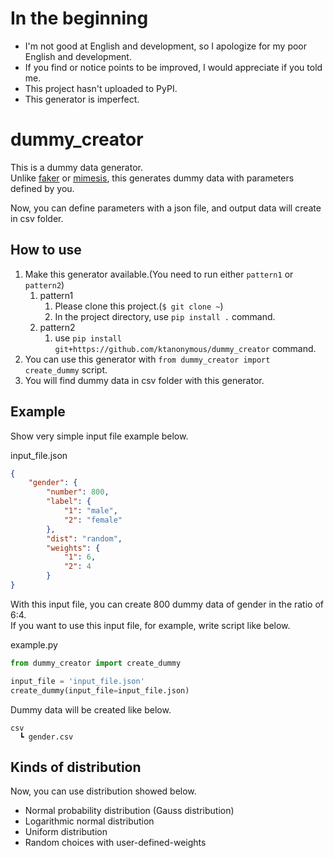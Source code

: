 # In the beginning

- I'm not good at English and development, so I apologize for my poor English and development.
- If you find or notice points to be improved, I would appreciate if you told me.
- This project hasn't uploaded to PyPI.
- This generator is imperfect.

# dummy_creator

This is a dummy data generator.  
Unlike [faker](https://faker.readthedocs.io/en/master/) or [mimesis](https://mimesis.name/en/master/), this generates dummy data with parameters defined by you.

Now, you can define parameters with a json file, and output data will create in csv folder.

## How to use

1. Make this generator available.(You need to run either `pattern1` or `pattern2`)
   1. pattern1
      1. Please clone this project.(`$ git clone ~`)
      1. In the project directory, use `pip install .` command.
   1. pattern2
      1. use `pip install git+https://github.com/ktanonymous/dummy_creator` command.
1. You can use this generator with `from dummy_creator import create_dummy` script.
1. You will find dummy data in csv folder with this generator.

## Example

Show very simple input file example below.

input_file.json

```JSON
{
    "gender": {
        "number": 800,
        "label": {
            "1": "male",
            "2": "female"
        },
        "dist": "random",
        "weights": {
            "1": 6,
            "2": 4
        }
}
```

With this input file, you can create 800 dummy data of gender in the ratio of 6:4.  
If you want to use this input file, for example, write script like below.

example.py

```Python
from dummy_creator import create_dummy

input_file = 'input_file.json'
create_dummy(input_file=input_file.json)
```

Dummy data will be created like below.

```
csv
  ┗ gender.csv
```

## Kinds of distribution

Now, you can use distribution showed below.

- Normal probability distribution (Gauss distribution)
- Logarithmic normal distribution
- Uniform distribution
- Random choices with user-defined-weights
